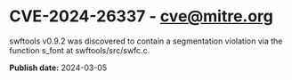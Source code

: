 # CVE-2024-26337 - cve@mitre.org

swftools v0.9.2 was discovered to contain a segmentation violation via the function s_font at swftools/src/swfc.c.

**Publish date:** 2024-03-05

